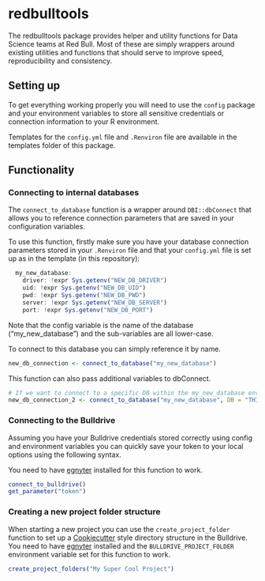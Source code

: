 
# redbulltools

The redbulltools package provides helper and utility functions for Data
Science teams at Red Bull. Most of these are simply wrappers around
existing utilities and functions that should serve to improve speed,
reproducibility and consistency.

## Setting up

To get everything working properly you will need to use the `config`
package and your environment variables to store all sensitive
credentials or connection information to your R environment.

Templates for the `config.yml` file and `.Renviron` file are available
in the templates folder of this package.

## Functionality

### Connecting to internal databases

The `connect_to_database` function is a wrapper around `DBI::dbConnect`
that allows you to reference connection parameters that are saved in
your configuration variables.

To use this function, firstly make sure you have your database
connection parameters stored in your `.Renviron` file and that your
`config.yml` file is set up as in the template (in this repository):

``` r
  my_new_database:
    driver: !expr Sys.getenv("NEW_DB_DRIVER")
    uid: !expr Sys.getenv("NEW_DB_UID")
    pwd: !expr Sys.getenv("NEW_DB_PWD")
    server: !expr Sys.getenv("NEW_DB_SERVER")
    port: !expr Sys.getenv("NEW_DB_PORT")
```

Note that the config variable is the name of the database
(“my\_new\_database”) and the sub-variables are all lower-case.

To connect to this database you can simply reference it by name.

``` r
new_db_connection <- connect_to_database("my_new_database")
```

This function can also pass additional variables to
dbConnect.

``` r
# If we want to connect to a specific DB within the my_new_database environment (e.g. SQL)
new_db_connection_2 <- connect_to_database("my_new_database", DB = "THISDB")
```

### Connecting to the Bulldrive

Assuming you have your Bulldrive credentials stored correctly using
config and environment variables you can quickly save your token to your
local options using the following syntax.

You need to have [egnyter](http://github.com/deathbydata/egnyter)
installed for this function to work.

``` r
connect_to_bulldrive()
get_parameter("token")
```

### Creating a new project folder structure

When starting a new project you can use the `create_project_folder`
function to set up a
[Cookiecutter](https://drivendata.github.io/cookiecutter-data-science/)
style directory structure in the Bulldrive. You need to have
[egnyter](http://github.com/deathbydata/egnyter) installed and the
`BULLDRIVE_PROJECT_FOLDER` environment variable set for this function to
work.

``` r
create_project_folders("My Super Cool Project")
```
